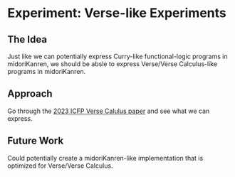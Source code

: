 # Experiment: Verse-like Experiments

## The Idea

Just like we can potentially express Curry-like functional-logic programs in midoriKanren, we should be absle to express Verse/Verse Calculus-like programs in midoriKanren.

## Approach

Go through the [2023 ICFP Verse Calulus paper](https://simon.peytonjones.org/verse-calculus/) and see what we can express.

## Future Work

Could potentially create a midoriKanren-like implementation that is optimized for Verse/Verse Calculus.